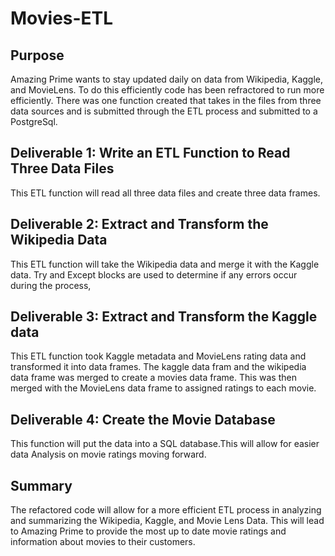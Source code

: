 # Movies-ETL

## Purpose

Amazing Prime wants to stay updated daily on data from Wikipedia, Kaggle, and MovieLens. To do this efficiently code has been refractored to run more efficiently. There was one function created that takes in the files from three data sources and is submitted through the ETL process and submitted to a PostgreSql.

## Deliverable 1: Write an ETL Function to Read Three Data Files

This ETL function will read all three data files and create three data frames. 

## Deliverable 2: Extract and Transform the Wikipedia Data

This ETL function will take the Wikipedia data and merge it with the Kaggle data. Try and Except blocks are used to determine if any errors occur during the process,

## Deliverable 3: Extract and Transform the Kaggle data

This ETL function took Kaggle metadata and MovieLens rating data and transformed it into data frames. The kaggle data fram and the wikipedia data frame was merged to create a movies data frame. This was then merged with the MovieLens data frame to assigned ratings to each movie.

## Deliverable 4: Create the Movie Database

This function will put the data into a SQL database.This will allow for easier data Analysis on movie ratings moving forward.


## Summary

The refactored code will allow for a more efficient ETL process in analyzing and summarizing the Wikipedia, Kaggle, and Movie Lens Data. This will lead to Amazing Prime to provide the most up to date movie ratings and information about movies to their customers.
